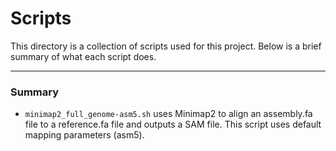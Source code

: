 # Scripts

This directory is a collection of scripts used for this project. Below is a brief summary of what each script does.

---

### Summary

- `minimap2_full_genome-asm5.sh` uses Minimap2 to align an assembly.fa file to a reference.fa file and outputs a SAM file. This script uses default mapping parameters (asm5).
